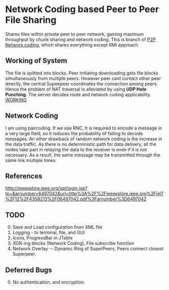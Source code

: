 Network Coding based Peer to Peer File Sharing
============================================
Shares files within private peer to peer network, gaining maximum throughput by chunk sharing and network coding. 
This is branch of [P2P Network coding](https://github.com/TheNilesh/p2p-file-sharing), which shares everything except RMI approach.

Working of System
-----------------------
The file is splitted into blocks. Peer initiating downloading gets file blocks simultaneously from multiple peers. However peer cant contact other peer directly, the central Supeepeer coordinates the connection among peers. Hence the problem of NAT traversal is alleviated by using **UDP Hole Punching**. The server decides route and network coding applicability.
[WORKING](https://drive.google.com/open?id=0B55XUQq2E5CjRGg3ZVgwclFBZlk&authuser=0)

Network Coding
-----------------
I am using paircoding.
If we use RNC, It is required to encode a message in a very large field, so it reduces the probability of failing to decode messages. An other drawback of random network coding is the increase in the data traffic. As there is no deterministic path for data delivery, all the nodes take part in relaying the data to the receiver is even if it is not necessary. As a result, the same message may be transmitted through the same link multiple times.

References
----------
http://ieeexplore.ieee.org/xpl/login.jsp?tp=&arnumber=6497042&url=http%3A%2F%2Fieeexplore.ieee.org%2Fiel7%2F12%2F4358213%2F06497042.pdf%3Farnumber%3D6497042

TODO
---------
0. Save and Load configuration from XML file
0. Logging - to terminal, file, and GUI
0. Icons, ProgressBar in JTable
0. XOR-ing blocks (Network Coding), File subscribe function
0. Network Overlay  -- Dynamic Ring of SuperPeers, Peers connect closest Superpeer.

Deferred Bugs
----------------
0. No authentication, and encryption.